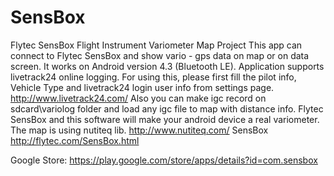 SensBox
=======

Flytec SensBox Flight Instrument Variometer Map Project
This app can connect to Flytec SensBox and show vario - gps data on map or on data screen.
It works on Android version 4.3 (Bluetooth LE).
Application supports livetrack24 online logging.
For using this, please first fill the pilot info, Vehicle Type and livetrack24 login user info from settings page.
http://www.livetrack24.com/
Also you can make igc record on sdcard\variolog folder and load any igc file to map with distance info.
Flytec SensBox and this software will make your android device a real variometer.
The map is using nutiteq lib.
http://www.nutiteq.com/
SensBox
http://flytec.com/SensBox.html

Google Store:
https://play.google.com/store/apps/details?id=com.sensbox
